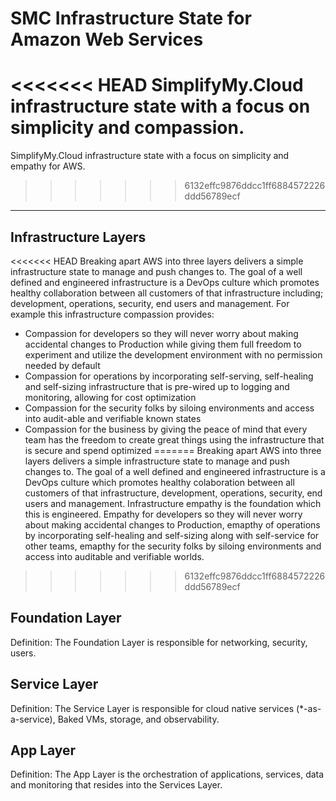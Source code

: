 # SMC Infrastructure State for Amazon Web Services

<<<<<<< HEAD
SimplifyMy.Cloud infrastructure state with a focus on simplicity and compassion.
=======
SimplifyMy.Cloud infrastructure state with a focus on simplicity and empathy for AWS.
>>>>>>> 6132effc9876ddcc1ff6884572226ddd56789ecf

---

## Infrastructure Layers

<<<<<<< HEAD
Breaking apart AWS into three layers delivers a simple infrastructure state to manage and push changes to.  The goal of a well defined and engineered infrastructure is a DevOps culture which promotes healthy collaboration between all customers of that infrastructure including; development, operations, security, end users and management.  For example this infrastructure compassion provides:

  - Compassion for developers so they will never worry about making accidental changes to Production while giving them full freedom to experiment and utilize the development environment with no permission needed by default
  - Compassion for operations by incorporating self-serving, self-healing and self-sizing infrastructure that is pre-wired up to logging and monitoring, allowing for cost optimization
  - Compassion for the security folks by siloing environments and access into audit-able and verifiable known states
  - Compassion for the business by giving the peace of mind that every team has the freedom to create great things using the infrastructure that is secure and spend optimized
=======
Breaking apart AWS into three layers delivers a simple infrastructure state to manage and push changes to.  The goal of a well defined and engineered infrastructure is a DevOps culture which promotes healthy colaboration between all customers of that infrastructure, development, operations, security, end users and management.  Infrastructure empathy is the foundation which this is engineered.  Empathy for developers so they will never worry about making accidental changes to Production, emapthy of operations by incorporating self-healing and self-sizing along with self-service for other teams, emapthy for the security folks by siloing environments and access into auditable and verifiable worlds.
>>>>>>> 6132effc9876ddcc1ff6884572226ddd56789ecf



## Foundation Layer

Definition: The Foundation Layer is responsible for networking, security, users.



## Service Layer

Definition: The Service Layer is responsible for cloud native services (*-as-a-service), Baked VMs, storage, and observability.



## App Layer

Definition: The App Layer is the orchestration of applications, services, data and monitoring that resides into the Services Layer.
